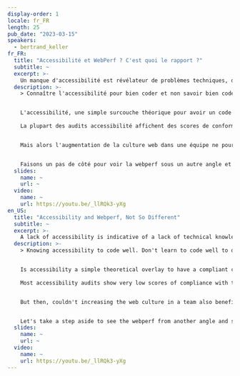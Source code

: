 ```yaml
---
display-order: 1
locale: fr_FR
length: 25
pub_date: "2023-03-15"
speakers:
  - bertrand_keller
fr_FR:
  title: "Accessibilité et WebPerf ? C'est quoi le rapport ?"
  subtitle: ~
  excerpt: >-
    Un manque d'accessibilité est révélateur de problèmes techniques, de conception, d'organisation et de culture web. Apprendre à coder des sites web accessibles peut vous aider à comprendre comment les rendre plus rapides.
  description: >-
    > Connaître l'accessibilité pour bien coder et non savoir bien coder pour faire de l'accessibilité. 


    L'accessibilité, une simple surcouche théorique pour avoir un code conforme ? Pas tout à fait.
  
    La plupart des audits accessibilité affichent des scores de conformité au RGAA (qui est un référentiel peu exigeant) très faibles. Ces audits sont le révélateur de problèmes techniques mais aussi de conception, d'organisation et surtout d'un manque de culture web.


    Mais alors l'augmentation de la culture web dans une équipe ne pourrait-il pas aussi profiter à l'amélioration des performances ? La correction d'anomalies d'accessibilité ne pourraient pas améliorer les temps de chargement d'une page ?


    Faisons un pas de côté pour voir la webperf sous un autre angle et voir ce que l'accessibilité pourrait lui apporter.
  slides:
    name: ~
    url: ~
  video:
    name: ~
    url: https://youtu.be/_llRQk3-yXg
en_US:
  title: "Accessibility and Webperf, Not So Different"
  subtitle: ~
  excerpt: >-
    A lack of accessibility is indicative of a lack of technical knowledge, design, governance and web culture. Learn how to code accessible websites to better understand how to make them faster.
  description: >-
    > Knowing accessibility to code well. Don't learn to code well to do accessibility.


    Is accessibility a simple theoretical overlay to have a compliant code? Not quite.
  
    Most accessibility audits show very low scores of compliance with the <abbr title="Référentiel général d’amélioration de l’accessibilité" lang="fr">RGAA</abbr> (which is a not very demanding standard). These audits reveal technical problems but also design and organization problems and especially a lack of web culture.


    But then, couldn't increasing the web culture in a team also benefit performance improvement? Couldn't correcting accessibility anomalies improve page load times?


    Let's take a step aside to see the webperf from another angle and see what accessibility could bring to it.
  slides:
    name: ~
    url: ~
  video:
    name: ~
    url: https://youtu.be/_llRQk3-yXg
---
```

